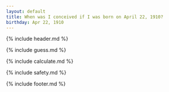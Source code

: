 ```yaml
---
layout: default
title: When was I conceived if I was born on April 22, 1910?
birthday: Apr 22, 1910
---
```


{% include header.md %}

{% include guess.md %}

{% include calculate.md %}

{% include safety.md %}

{% include footer.md %}



